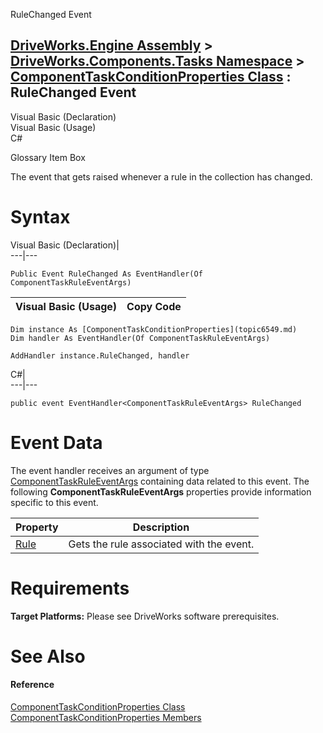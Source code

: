 RuleChanged Event   
  
[DriveWorks.Engine Assembly](topic2156.md) > [DriveWorks.Components.Tasks Namespace](topic6391.md) > [ComponentTaskConditionProperties Class](topic6549.md) : RuleChanged Event  
---  
  
Visual Basic (Declaration)    
Visual Basic (Usage)    
C# 

Glossary Item Box

The event that gets raised whenever a rule in the collection has changed. 

# Syntax

Visual Basic (Declaration)|   
---|---  
      
    
    Public Event RuleChanged As EventHandler(Of ComponentTaskRuleEventArgs)  
  
Visual Basic (Usage)| Copy Code  
---|---  
      
    
    Dim instance As [ComponentTaskConditionProperties](topic6549.md)
    Dim handler As EventHandler(Of ComponentTaskRuleEventArgs)
     
    AddHandler instance.RuleChanged, handler  
  
C#|   
---|---  
      
    
    public event EventHandler<ComponentTaskRuleEventArgs> RuleChanged  
  
# Event Data

The event handler receives an argument of type [ComponentTaskRuleEventArgs](topic2530.md) containing data related to this event. The following **ComponentTaskRuleEventArgs** properties provide information specific to this event.

Property| Description  
---|---  
[Rule](topic2536.md)| Gets the rule associated with the event.   
  
# Requirements

**Target Platforms:** Please see DriveWorks software prerequisites.

# See Also

#### Reference

[ComponentTaskConditionProperties Class](topic6549.md)   
[ComponentTaskConditionProperties Members](topic6550.md)


